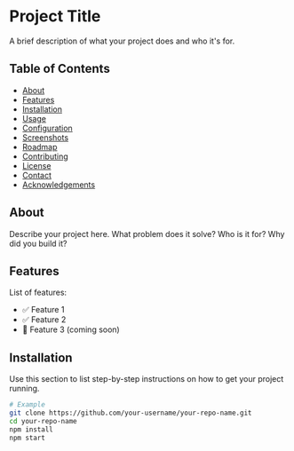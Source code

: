 # Project Title

A brief description of what your project does and who it's for.

## Table of Contents

- [About](#about)
- [Features](#features)
- [Installation](#installation)
- [Usage](#usage)
- [Configuration](#configuration)
- [Screenshots](#screenshots)
- [Roadmap](#roadmap)
- [Contributing](#contributing)
- [License](#license)
- [Contact](#contact)
- [Acknowledgements](#acknowledgements)

## About

Describe your project here. What problem does it solve? Who is it for? Why did you build it?

## Features

List of features:
- ✅ Feature 1
- ✅ Feature 2
- 🚧 Feature 3 (coming soon)

## Installation

Use this section to list step-by-step instructions on how to get your project running.

```bash
# Example
git clone https://github.com/your-username/your-repo-name.git
cd your-repo-name
npm install
npm start
